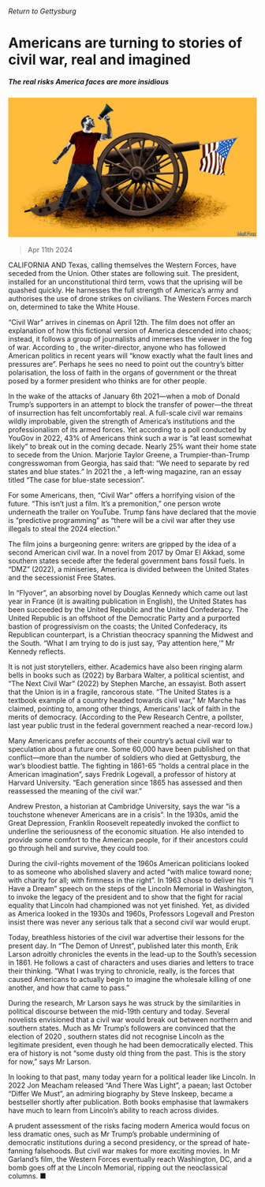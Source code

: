 ###### Return to Gettysburg

# Americans are turning to stories of civil war, real and imagined 

##### The real risks America faces are more insidious 

![image](images/20240413_CUD003.jpg) 

> Apr 11th 2024 

CALIFORNIA AND Texas, calling themselves the Western Forces, have seceded from the Union. Other states are following suit. The president, installed for an unconstitutional third term, vows that the uprising will be quashed quickly. He harnesses the full strength of America’s army and authorises the use of drone strikes on civilians. The Western Forces march on, determined to take the White House. 

“Civil War” arrives in cinemas on April 12th. The film does not offer an explanation of how this fictional version of America descended into chaos; instead, it follows a group of journalists and immerses the viewer in the fog of war. According to , the writer-director, anyone who has followed American politics in recent years will “know exactly what the fault lines and pressures are”. Perhaps he sees no need to point out the country’s bitter polarisation, the loss of faith in the organs of government or the threat posed by a former president who thinks  are for other people. 

In the wake of the attacks of January 6th 2021—when a mob of Donald Trump’s supporters  in an attempt to block the transfer of power—the threat of insurrection has felt uncomfortably real. A full-scale civil war remains wildly improbable, given the strength of America’s institutions and the professionalism of its armed forces. Yet according to a poll conducted by YouGov in 2022, 43% of Americans think such a war is “at least somewhat likely” to break out in the coming decade. Nearly 25% want their home state to secede from the Union. Marjorie Taylor Greene, a Trumpier-than-Trump congresswoman from Georgia, has said that: “We need to separate by red states and blue states.” In 2021 the , a left-wing magazine, ran an essay titled “The case for blue-state secession”.

For some Americans, then, “Civil War” offers a horrifying vision of the future. “This isn’t just a film. It’s a premonition,” one person wrote underneath the trailer on YouTube. Trump fans have declared that the movie is “predictive programming” as “there will be a civil war after they use illegals to steal the 2024 election.” 

The film joins a burgeoning genre: writers are gripped by the idea of a second American civil war. In a novel from 2017 by Omar El Akkad, some southern states secede after the federal government bans fossil fuels. In “DMZ” (2022), a miniseries, America is divided between the United States and the secessionist Free States. 

In “Flyover”, an absorbing novel by Douglas Kennedy which came out last year in France (it is awaiting publication in English), the United States has been succeeded by the United Republic and the United Confederacy. The United Republic is an offshoot of the Democratic Party and a purported bastion of progressivism on the coasts; the United Confederacy, its Republican counterpart, is a Christian theocracy spanning the Midwest and the South. “What I am trying to do is just say, ‘Pay attention here,’” Mr Kennedy reflects.

It is not just storytellers, either. Academics have also been ringing alarm bells in books such as (2022) by Barbara Walter, a political scientist, and “The Next Civil War” (2022) by Stephen Marche, an essayist. Both assert that the Union is in a fragile, rancorous state. “The United States is a textbook example of a country headed towards civil war,” Mr Marche has claimed, pointing to, among other things, Americans’ lack of faith in the merits of democracy. (According to the Pew Research Centre, a pollster, last year public trust in the federal government reached a near-record low.)

Many Americans prefer accounts of their country’s actual civil war to speculation about a future one. Some 60,000  have been published on that conflict—more than the number of soldiers who died at Gettysburg, the war’s bloodiest battle. The fighting in 1861-65 “holds a central place in the American imagination”, says Fredrik Logevall, a professor of history at Harvard University. “Each generation since 1865 has assessed and then reassessed the meaning of the civil war.”

Andrew Preston, a historian at Cambridge University, says the war “is a touchstone whenever Americans are in a crisis”. In the 1930s, amid the Great Depression, Franklin Roosevelt repeatedly invoked the conflict to underline the seriousness of the economic situation. He also intended to provide some comfort to the American people, for if their ancestors could go through hell and survive, they could too. 

During the civil-rights movement of the 1960s American politicians looked to  as someone who abolished slavery and acted “with malice toward none; with charity for all; with firmness in the right”. In 1963  chose to deliver his “I Have a Dream” speech on the steps of the Lincoln Memorial in Washington, to invoke the legacy of the president and to show that the fight for racial equality that Lincoln had championed was not yet finished. Yet, as divided as America looked in the 1930s and 1960s, Professors Logevall and Preston insist there was never any serious talk that a second civil war would erupt. 

Today, breathless histories of the civil war advertise their lessons for the present day. In “The Demon of Unrest”, published later this month, Erik Larson adroitly chronicles the events in the lead-up to the South’s secession in 1861. He follows a cast of characters and uses diaries and letters to trace their thinking. “What I was trying to chronicle, really, is the forces that caused Americans to actually begin to imagine the wholesale killing of one another, and how that came to pass.”

During the research, Mr Larson says he was struck by the similarities in political discourse between the mid-19th century and today. Several novelists envisioned that a civil war would break out between northern and southern states. Much as Mr Trump’s followers are convinced that the election of 2020 , southern states did not recognise Lincoln as the legitimate president, even though he had been democratically elected. This era of history is not “some dusty old thing from the past. This is the story for now,” says Mr Larson.

In looking to that past, many today yearn for a political leader like Lincoln. In 2022 Jon Meacham released “And There Was Light”, a paean; last October “Differ We Must”, an admiring biography by Steve Inskeep, became a bestseller shortly after publication. Both books emphasise that lawmakers have much to learn from Lincoln’s ability to reach across divides. 

A prudent assessment of the risks facing modern America would focus on less dramatic ones, such as Mr Trump’s probable undermining of democratic institutions during a second presidency, or the spread of hate-fanning falsehoods. But civil war makes for more exciting movies. In Mr Garland’s film, the Western Forces eventually reach Washington, DC, and a bomb goes off at the Lincoln Memorial, ripping out the neoclassical columns. ■


